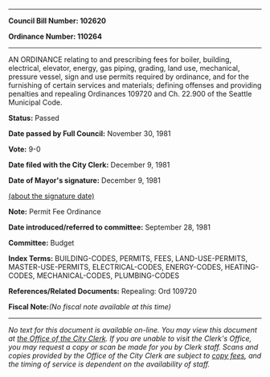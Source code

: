 

********

**Council Bill Number: 102620**
   
**Ordinance Number: 110264**
********

 AN ORDINANCE relating to and prescribing fees for boiler, building, electrical, elevator, energy, gas piping, grading, land use, mechanical, pressure vessel, sign and use permits required by ordinance, and for the furnishing of certain services and materials; defining offenses and providing penalties and repealing Ordinances 109720 and Ch. 22.900 of the Seattle Municipal Code.

**Status:** Passed
   
**Date passed by Full Council:** November 30, 1981
   
**Vote:** 9-0
   
**Date filed with the City Clerk:** December 9, 1981
   
**Date of Mayor's signature:** December 9, 1981
   
[(about the signature date)](/~public/approvaldate.htm)
   
   
**Note:** Permit Fee Ordinance

   
**Date introduced/referred to committee:** September 28, 1981
   
**Committee:** Budget
   
   
**Index Terms:** BUILDING-CODES, PERMITS, FEES, LAND-USE-PERMITS, MASTER-USE-PERMITS, ELECTRICAL-CODES, ENERGY-CODES, HEATING-CODES, MECHANICAL-CODES, PLUMBING-CODES

**References/Related Documents:** Repealing: Ord 109720

**Fiscal Note:**_(No fiscal note available at this time)_
********

_No text for this document is available on-line. You may view this document at [the Office of the City Clerk](http://www.seattle.gov/leg/clerk/contactUs.htm). If you are unable to visit the Clerk's Office, you may request a copy or scan be made for you by Clerk staff. Scans and copies provided by the Office of the City Clerk are subject to [copy fees](http://clerk.seattle.gov/~public/clerkfees.htm), and the timing of service is dependent on the availability of staff._

